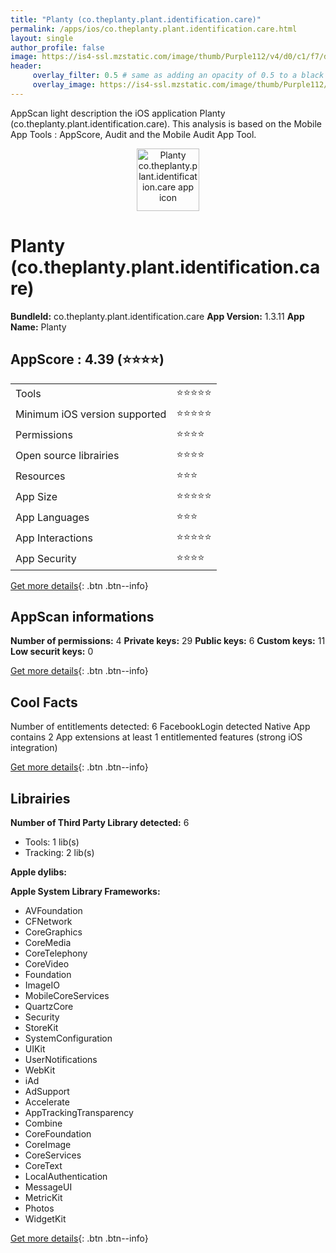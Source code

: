 ```yaml
---
title: "Planty (co.theplanty.plant.identification.care)"
permalink: /apps/ios/co.theplanty.plant.identification.care.html
layout: single
author_profile: false
image: https://is4-ssl.mzstatic.com/image/thumb/Purple112/v4/d0/c1/f7/d0c1f7e4-ec88-da0a-1051-c15cdf3b6e73/AppIcon-1x_U007emarketing-0-7-0-85-220.png/512x512bb.jpg
header: 
     overlay_filter: 0.5 # same as adding an opacity of 0.5 to a black background
     overlay_image: https://is4-ssl.mzstatic.com/image/thumb/Purple112/v4/d0/c1/f7/d0c1f7e4-ec88-da0a-1051-c15cdf3b6e73/AppIcon-1x_U007emarketing-0-7-0-85-220.png/512x512bb.jpg
---
```

AppScan light description the iOS application Planty (co.theplanty.plant.identification.care). This analysis is based on the Mobile App Tools : AppScore, Audit and the Mobile Audit App Tool.

  
  
<div style="text-align: center;"><img src="https://is4-ssl.mzstatic.com/image/thumb/Purple112/v4/d0/c1/f7/d0c1f7e4-ec88-da0a-1051-c15cdf3b6e73/AppIcon-1x_U007emarketing-0-7-0-85-220.png/512x512bb.jpg" width="100" height="100" alt="Planty co.theplanty.plant.identification.care app icon"></div>  
  
# Planty (co.theplanty.plant.identification.care)

**BundleId:** co.theplanty.plant.identification.care
**App Version:** 1.3.11
**App Name:** Planty


## AppScore : 4.39 (⭐️⭐️⭐️⭐️) 

<table>
<tr><td> Tools </td><td> ⭐️⭐️⭐️⭐️⭐️ </td></tr>
<tr><td> Minimum iOS version supported </td><td> ⭐️⭐️⭐️⭐️⭐️ </td></tr>
<tr><td> Permissions </td><td> ⭐️⭐️⭐️⭐️ </td></tr>
<tr><td> Open source librairies </td><td> ⭐️⭐️⭐️⭐️ </td></tr>
<tr><td> Resources </td><td> ⭐️⭐️⭐️ </td></tr>
<tr><td> App Size </td><td> ⭐️⭐️⭐️⭐️⭐️ </td></tr>
<tr><td> App Languages </td><td> ⭐️⭐️⭐️ </td></tr>
<tr><td> App Interactions </td><td> ⭐️⭐️⭐️⭐️⭐️ </td></tr>
<tr><td> App Security </td><td> ⭐️⭐️⭐️⭐️ </td></tr>
</table>

[Get more details](/pricing.html){: .btn .btn--info}  
  
## AppScan informations 

**Number of permissions:** 4
**Private keys:** 29
**Public keys:** 6
**Custom keys:** 11
**Low securit keys:** 0
  
[Get more details](/pricing.html){: .btn .btn--info}

## Cool Facts

Number of entitlements detected: 6
FacebookLogin detected
Native App
contains 2 App extensions
at least 1 entitlemented features (strong iOS integration)
  
[Get more details](/pricing.html){: .btn .btn--info}

## Librairies 
**Number of Third Party Library detected:** 6
- Tools: 1 lib(s)
- Tracking: 2 lib(s)

**Apple dylibs:**


**Apple System Library Frameworks:**
- AVFoundation
- CFNetwork
- CoreGraphics
- CoreMedia
- CoreTelephony
- CoreVideo
- Foundation
- ImageIO
- MobileCoreServices
- QuartzCore
- Security
- StoreKit
- SystemConfiguration
- UIKit
- UserNotifications
- WebKit
- iAd
- AdSupport
- Accelerate
- AppTrackingTransparency
- Combine
- CoreFoundation
- CoreImage
- CoreServices
- CoreText
- LocalAuthentication
- MessageUI
- MetricKit
- Photos
- WidgetKit


  
[Get more details](/pricing.html){: .btn .btn--info}

